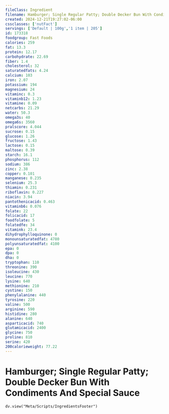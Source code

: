 ```yaml
---
fileClass: Ingredient
filename: Hamburger; Single Regular Patty; Double Decker Bun With Condiments And Special Sauce
created: 2024-12-21T19:27:02-06:00
cssclasses: ['nutFact']
servings: ['Default | 100g','1 item | 205']
id: 173318
foodgroup: Fast Foods
calories: 259
fat: 13.3
protein: 12.17
carbohydrate: 22.69
fiber: 1.4
cholesterol: 32
saturatedfats: 4.24
calcium: 103
iron: 2.07
potassium: 194
magnesium: 24
vitaminc: 0.3
vitaminb12: 1.23
vitamine: 0.09
netcarbs: 21.29
water: 50.3
omega3s: 40
omega6s: 3560
pralscore: 4.044
sucrose: 0.15
glucose: 1.26
fructose: 1.43
lactose: 0.15
maltose: 0.39
starch: 16.1
phosphorus: 112
sodium: 386
zinc: 2.38
copper: 0.101
manganese: 0.235
selenium: 25.3
thiamin: 0.231
riboflavin: 0.227
niacin: 3.94
pantothenicacid: 0.463
vitaminb6: 0.076
folate: 22
folicacid: 17
foodfolate: 5
folatedfe: 34
vitamink: 23.4
dihydrophylloquinone: 0
monounsaturatedfat: 4780
polyunsaturatedfat: 4100
epa: 0
dpa: 0
dha: 0
tryptophan: 110
threonine: 390
isoleucine: 430
leucine: 770
lysine: 640
methionine: 210
cystine: 150
phenylalanine: 440
tyrosine: 220
valine: 500
arginine: 590
histidine: 280
alanine: 640
asparticacid: 740
glutamicacid: 2400
glycine: 750
proline: 810
serine: 420
200calorieweight: 77.22
---
```


# Hamburger; Single Regular Patty; Double Decker Bun With Condiments And Special Sauce

```dataviewjs
dv.view("Meta/Scripts/IngredientsFooter")
```